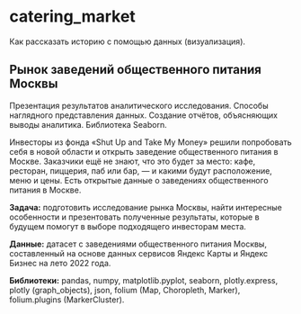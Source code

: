 # catering_market
Как рассказать историю с помощью данных (визуализация). 
## Рынок заведений общественного питания Москвы
Презентация результатов аналитического исследования. Способы наглядного представления данных. Создание отчётов, объясняющих выводы аналитика. Библиотека Seaborn. 

Инвесторы из фонда «Shut Up and Take My Money» решили попробовать себя в новой области и открыть заведение общественного питания в Москве. Заказчики ещё не знают, что это будет за место: кафе, ресторан, пиццерия, паб или бар, — и какими будут расположение, меню и цены. Есть открытые данные о заведениях общественного питания в Москве.

**Задача:** подготовить исследование рынка Москвы, найти интересные особенности и презентовать полученные результаты, которые в будущем помогут в выборе подходящего инвесторам места.

**Данные:** датасет с заведениями общественного питания Москвы, составленный на основе данных сервисов Яндекс Карты и Яндекс Бизнес на лето 2022 года.

**Библиотеки:** pandas, numpy, matplotlib.pyplot, seaborn, plotly.express,  plotly (graph_objects), json, folium (Map, Choropleth, Marker), folium.plugins (MarkerCluster).
